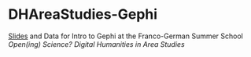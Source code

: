# DHAreaStudies-Gephi

[Slides](https://r0man-ist.github.io/DHAreaStudies-Gephi/) and Data for Intro to Gephi at the Franco-German Summer School *Open(ing) Science? Digital Humanities in Area Studies*

